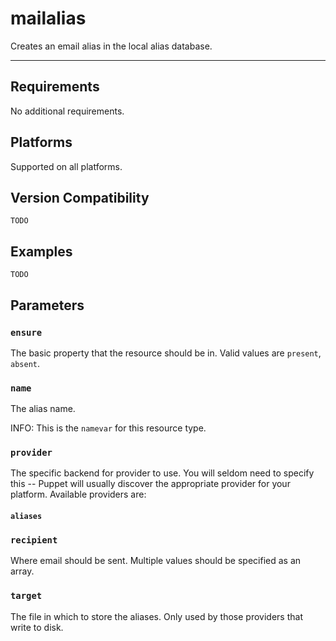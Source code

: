 mailalias
=========

Creates an email alias in the local alias database.

* * *

Requirements
------------

No additional requirements.

Platforms
---------

Supported on all platforms.

Version Compatibility
---------------------

`TODO`

Examples
--------

`TODO`

Parameters
----------

### `ensure`

The basic property that the resource should be in. Valid values are
`present`, `absent`.

### `name`

The alias name.

INFO: This is the `namevar` for this resource type.

### `provider`

The specific backend for provider to use. You will seldom need to
specify this -- Puppet will usually discover the appropriate
provider for your platform. Available providers are:

#### `aliases`

### `recipient`

Where email should be sent. Multiple values should be specified as
an array.

### `target`

The file in which to store the aliases. Only used by those
providers that write to disk.
